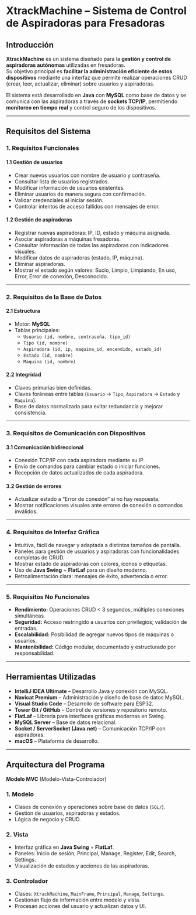 # XtrackMachine – Sistema de Control de Aspiradoras para Fresadoras

## Introducción

**XtrackMachine** es un sistema diseñado para la **gestión y control de aspiradoras autónomas** utilizadas en fresadoras.  
Su objetivo principal es **facilitar la administración eficiente de estos dispositivos** mediante una interfaz que permite realizar operaciones CRUD (crear, leer, actualizar, eliminar) sobre usuarios y aspiradoras.

El sistema está desarrollado en **Java** con **MySQL** como base de datos y se comunica con las aspiradoras a través de **sockets TCP/IP**, permitiendo **monitoreo en tiempo real** y control seguro de los dispositivos.

---

## Requisitos del Sistema

### 1. Requisitos Funcionales

#### 1.1 Gestión de usuarios
- Crear nuevos usuarios con nombre de usuario y contraseña.
- Consultar lista de usuarios registrados.
- Modificar información de usuarios existentes.
- Eliminar usuarios de manera segura con confirmación.
- Validar credenciales al iniciar sesión.
- Controlar intentos de acceso fallidos con mensajes de error.

#### 1.2 Gestión de aspiradoras
- Registrar nuevas aspiradoras: IP, ID, estado y máquina asignada.
- Asociar aspiradoras a máquinas fresadoras.
- Consultar información de todas las aspiradoras con indicadores visuales.
- Modificar datos de aspiradoras (estado, IP, máquina).
- Eliminar aspiradoras.
- Mostrar el estado según valores: Sucio, Limpio, Limpiando, En uso, Error, Error de conexión, Desconocido.

---

### 2. Requisitos de la Base de Datos

#### 2.1 Estructura
- Motor: **MySQL**
- Tablas principales:
  - `Usuario (id, nombre, contraseña, tipo_id)`
  - `Tipo (id, nombre)`
  - `Aspiradora (id, ip, maquina_id, encendido, estado_id)`
  - `Estado (id, nombre)`
  - `Maquina (id, nombre)`

#### 2.2 Integridad
- Claves primarias bien definidas.
- Claves foráneas entre tablas (`Usuario` → `Tipo`, `Aspiradora` → `Estado` y `Maquina`).
- Base de datos normalizada para evitar redundancia y mejorar consistencia.

---

### 3. Requisitos de Comunicación con Dispositivos

#### 3.1 Comunicación bidireccional
- Conexión TCP/IP con cada aspiradora mediante su IP.
- Envío de comandos para cambiar estado o iniciar funciones.
- Recepción de datos actualizados de cada aspiradora.

#### 3.2 Gestión de errores
- Actualizar estado a “Error de conexión” si no hay respuesta.
- Mostrar notificaciones visuales ante errores de conexión o comandos inválidos.

---

### 4. Requisitos de Interfaz Gráfica

- Intuitiva, fácil de navegar y adaptada a distintos tamaños de pantalla.
- Paneles para gestión de usuarios y aspiradoras con funcionalidades completas de CRUD.
- Mostrar estado de aspiradoras con colores, íconos o etiquetas.
- Uso de **Java Swing** + **FlatLaf** para un diseño moderno.
- Retroalimentación clara: mensajes de éxito, advertencia o error.

---

### 5. Requisitos No Funcionales

- **Rendimiento:** Operaciones CRUD < 3 segundos, múltiples conexiones simultáneas.
- **Seguridad:** Acceso restringido a usuarios con privilegios; validación de entradas.
- **Escalabilidad:** Posibilidad de agregar nuevos tipos de máquinas o usuarios.
- **Mantenibilidad:** Código modular, documentado y estructurado por responsabilidad.

---

## Herramientas Utilizadas

- **IntelliJ IDEA Ultimate** – Desarrollo Java y conexión con MySQL.
- **Navicat Premium** – Administración y diseño de base de datos MySQL.
- **Visual Studio Code** – Desarrollo de software para ESP32.
- **Tower Git / GitHub** – Control de versiones y repositorio remoto.
- **FlatLaf** – Librería para interfaces gráficas modernas en Swing.
- **MySQL Server** – Base de datos relacional.
- **Socket / ServerSocket (Java.net)** – Comunicación TCP/IP con aspiradoras.
- **macOS** – Plataforma de desarrollo.

---

## Arquitectura del Programa

**Modelo MVC** (Modelo-Vista-Controlador)  

### 1. Modelo
- Clases de conexión y operaciones sobre base de datos (`SQL/`).
- Gestión de usuarios, aspiradoras y estados.
- Lógica de negocio y CRUD.

### 2. Vista
- Interfaz gráfica en **Java Swing** + **FlatLaf**.
- Paneles: Inicio de sesión, Principal, Manage, Register, Edit, Search, Settings.
- Visualización de estados y acciones de las aspiradoras.

### 3. Controlador
- Clases: `XtrackMachine`, `MainFrame`, `Principal`, `Manage`, `Settings`.
- Gestionan flujo de información entre modelo y vista.
- Procesan acciones del usuario y actualizan datos y UI.

